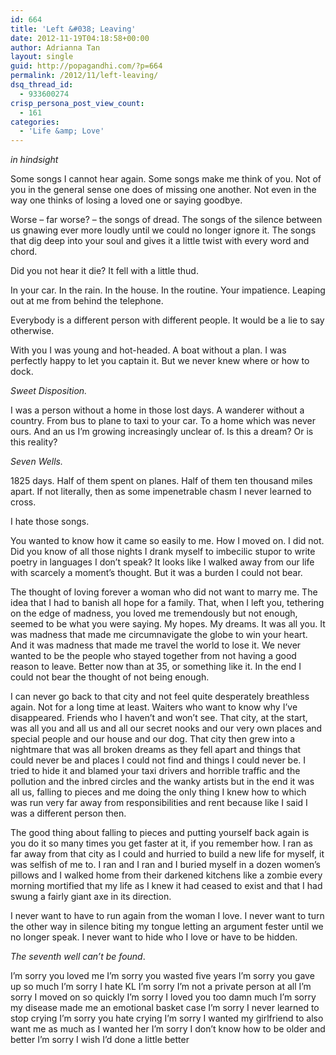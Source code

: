 ```yaml
---
id: 664
title: 'Left &#038; Leaving'
date: 2012-11-19T04:18:58+00:00
author: Adrianna Tan
layout: single
guid: http://popagandhi.com/?p=664
permalink: /2012/11/left-leaving/
dsq_thread_id:
  - 933600274
crisp_persona_post_view_count:
  - 161
categories:
  - 'Life &amp; Love'
---
```

_in hindsight_

Some songs I cannot hear again. Some songs make me think of you. Not of you in the general sense one does of missing one another. Not even in the way one thinks of losing a loved one or saying goodbye.

Worse &#8211; far worse? &#8211; the songs of dread. The songs of the silence between us gnawing ever more loudly until we could no longer ignore it. The songs that dig deep into your soul and gives it a little twist with every word and chord.

Did you not hear it die? It fell with a little thud.

In your car. In the rain. In the house. In the routine. Your impatience. Leaping out at me from behind the telephone.

Everybody is a different person with different people. It would be a lie to say otherwise.

With you I was young and hot-headed. A boat without a plan. I was perfectly happy to let you captain it. But we never knew where or how to dock.

_Sweet Disposition._

I was a person without a home in those lost days. A wanderer without a country. From bus to plane to taxi to your car. To a home which was never ours. And an us I&#8217;m growing increasingly unclear of. Is this a dream? Or is this reality?

_Seven Wells._

1825 days. Half of them spent on planes. Half of them ten thousand miles apart. If not literally, then as some impenetrable chasm I never learned to cross.

I hate those songs.

You wanted to know how it came so easily to me. How I moved on. I did not. Did you know of all those nights I drank myself to imbecilic stupor to write poetry in languages I don&#8217;t speak? It looks like I walked away from our life with scarcely a moment&#8217;s thought. But it was a burden I could not bear.

The thought of loving forever a woman who did not want to marry me. The idea that I had to banish all hope for a family. That, when I left you, tethering on the edge of madness, you loved me tremendously but not enough, seemed to be what you were saying. My hopes. My dreams. It was all you. It was madness that made me circumnavigate the globe to win your heart. And it was madness that made me travel the world to lose it. We never wanted to be the people who stayed together from not having a good reason to leave. Better now than at 35, or something like it. In the end I could not bear the thought of not being enough.

I can never go back to that city and not feel quite desperately breathless again. Not for a long time at least. Waiters who want to know why I&#8217;ve disappeared. Friends who I haven&#8217;t and won&#8217;t see. That city, at the start, was all you and all us and all our secret nooks and our very own places and special people and our house and our dog. That city then grew into a nightmare that was all broken dreams as they fell apart and things that could never be and places I could not find and things I could never be. I tried to hide it and blamed your taxi drivers and horrible traffic and the pollution and the inbred circles and the wanky artists but in the end it was all us, falling to pieces and me doing the only thing I knew how to which was run very far away from responsibilities and rent because like I said I was a different person then.

The good thing about falling to pieces and putting yourself back again is you do it so many times you get faster at it, if you remember how. I ran as far away from that city as I could and hurried to build a new life for myself, it was selfish of me to. I ran and I ran and I buried myself in a dozen women&#8217;s pillows and I walked home from their darkened kitchens like a zombie every morning mortified that my life as I knew it had ceased to exist and that I had swung a fairly giant axe in its direction.

I never want to have to run again from the woman I love. I never want to turn the other way in silence biting my tongue letting an argument fester until we no longer speak. I never want to hide who I love or have to be hidden.

_The seventh well can&#8217;t be found_.

I&#8217;m sorry you loved me I&#8217;m sorry you wasted five years I&#8217;m sorry you gave up so much I&#8217;m sorry I hate KL I&#8217;m sorry I&#8217;m not a private person at all I&#8217;m sorry I moved on so quickly I&#8217;m sorry I loved you too damn much I&#8217;m sorry my disease made me an emotional basket case I&#8217;m sorry I never learned to stop crying I&#8217;m sorry you hate crying I&#8217;m sorry I wanted my girlfriend to also want me as much as I wanted her I&#8217;m sorry I don&#8217;t know how to be older and better I&#8217;m sorry I wish I&#8217;d done a little better
